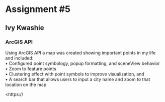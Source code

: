 # Assignment #5
## Ivy Kwashie  
### ArcGIS API

Using ArcGIS API a map was created showing important points in my life and included:
<br>• Configured point symbology, popup formatting, and sceneView behavior
<br>• Zoom to feature points
<br>• Clustering effect with point symbols to improve visualization, and
<br>• A search bar that allows users to input a city name and zoom to that location on the map

<https://
